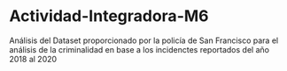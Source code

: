 # Actividad-Integradora-M6
Análisis del Dataset proporcionado por la policía de San Francisco para el análisis de la criminalidad en base a los incidenctes reportados del año 2018 al 2020
